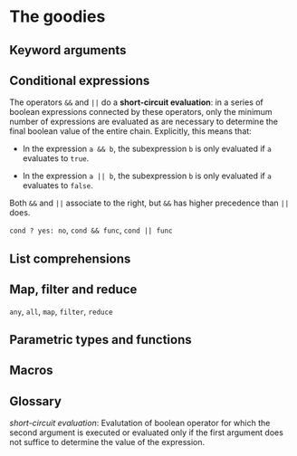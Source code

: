 # The goodies

## Keyword arguments

## Conditional expressions

The operators `&&` and `||` do a **short-circuit evaluation**: in a series of boolean expressions connected by these operators, only the minimum number of expressions are evaluated as are necessary to determine the final boolean value of the entire chain. Explicitly, this means that:

- In the expression `a && b`, the subexpression `b` is only evaluated if `a` evaluates to `true`.

- In the expression `a || b`, the subexpression `b` is only evaluated if `a` evaluates to `false`.

Both `&&` and `||` associate to the right, but `&&` has higher precedence than `||` does.

`cond ? yes: no`, `cond && func`, `cond || func`

## List comprehensions

## Map, filter and reduce

`any`, `all`, `map`, `filter`, `reduce`

## Parametric types and functions

## Macros

## Glossary

*short-circuit evaluation*:
Evalutation of boolean operator for which the second argument is executed or evaluated only if the first argument does not suffice to determine the value of the expression.